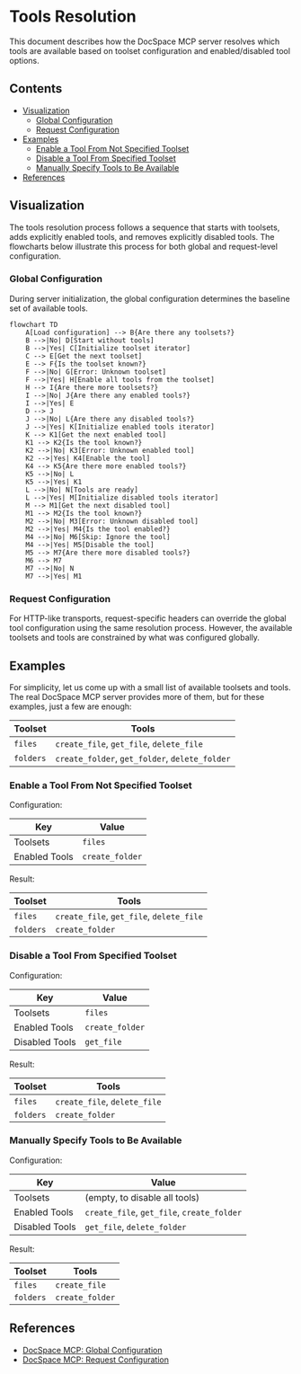 # Tools Resolution

This document describes how the DocSpace MCP server resolves which tools are
available based on toolset configuration and enabled/disabled tool options.

## Contents

- [Visualization](#visualization)
	- [Global Configuration](#global-configuration)
	- [Request Configuration](#request-configuration)
- [Examples](#examples)
	- [Enable a Tool From Not Specified Toolset](#enable-a-tool-from-not-specified-toolset)
	- [Disable a Tool From Specified Toolset](#disable-a-tool-from-specified-toolset)
	- [Manually Specify Tools to Be Available](#manually-specify-tools-to-be-available)
- [References](#references)

## Visualization

The tools resolution process follows a sequence that starts with toolsets, adds
explicitly enabled tools, and removes explicitly disabled tools. The flowcharts
below illustrate this process for both global and request-level configuration.

### Global Configuration

During server initialization, the global configuration determines the baseline
set of available tools.

```mermaid
flowchart TD
	A[Load configuration] --> B{Are there any toolsets?}
	B -->|No| D[Start without tools]
	B -->|Yes| C[Initialize toolset iterator]
	C --> E[Get the next toolset]
	E --> F{Is the toolset known?}
	F -->|No| G[Error: Unknown toolset]
	F -->|Yes| H[Enable all tools from the toolset]
	H --> I{Are there more toolsets?}
	I -->|No| J{Are there any enabled tools?}
	I -->|Yes| E
	D --> J
	J -->|No| L{Are there any disabled tools?}
	J -->|Yes| K[Initialize enabled tools iterator]
	K --> K1[Get the next enabled tool]
	K1 --> K2{Is the tool known?}
	K2 -->|No| K3[Error: Unknown enabled tool]
	K2 -->|Yes| K4[Enable the tool]
	K4 --> K5{Are there more enabled tools?}
	K5 -->|No| L
	K5 -->|Yes| K1
	L -->|No| N[Tools are ready]
	L -->|Yes| M[Initialize disabled tools iterator]
	M --> M1[Get the next disabled tool]
	M1 --> M2{Is the tool known?}
	M2 -->|No| M3[Error: Unknown disabled tool]
	M2 -->|Yes| M4{Is the tool enabled?}
	M4 -->|No| M6[Skip: Ignore the tool]
	M4 -->|Yes| M5[Disable the tool]
	M5 --> M7{Are there more disabled tools?}
	M6 --> M7
	M7 -->|No| N
	M7 -->|Yes| M1
```

### Request Configuration

For HTTP-like transports, request-specific headers can override the global tool
configuration using the same resolution process. However, the available toolsets
and tools are constrained by what was configured globally.

## Examples

For simplicity, let us come up with a small list of available toolsets and
tools. The real DocSpace MCP server provides more of them, but for these
examples, just a few are enough:

| Toolset   | Tools                                          |
| --------- | ---------------------------------------------- |
| `files`   | `create_file`, `get_file`, `delete_file`       |
| `folders` | `create_folder`, `get_folder`, `delete_folder` |

### Enable a Tool From Not Specified Toolset

Configuration:

| Key           | Value           |
| ------------- | --------------- |
| Toolsets      | `files`         |
| Enabled Tools | `create_folder` |

Result:

| Toolset   | Tools                                    |
| --------- | ---------------------------------------- |
| `files`   | `create_file`, `get_file`, `delete_file` |
| `folders` | `create_folder`                          |

### Disable a Tool From Specified Toolset

Configuration:

| Key            | Value           |
| -------------- | --------------- |
| Toolsets       | `files`         |
| Enabled Tools  | `create_folder` |
| Disabled Tools | `get_file`      |

Result:

| Toolset   | Tools                        |
| --------- | ---------------------------- |
| `files`   | `create_file`, `delete_file` |
| `folders` | `create_folder`              |

### Manually Specify Tools to Be Available

Configuration:

| Key            | Value                                      |
| -------------- | ------------------------------------------ |
| Toolsets       | (empty, to disable all tools)              |
| Enabled Tools  | `create_file`, `get_file`, `create_folder` |
| Disabled Tools | `get_file`, `delete_folder`                |

Result:

| Toolset   | Tools           |
| --------- | --------------- |
| `files`   | `create_file`   |
| `folders` | `create_folder` |

## References

- [DocSpace MCP: Global Configuration]
- [DocSpace MCP: Request Configuration]

<!-- Footnotes -->

[DocSpace MCP: Global Configuration]: ./global-configuration.md
[DocSpace MCP: Request Configuration]: ./request-configuration.md
